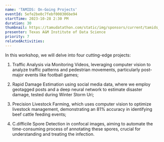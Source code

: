 ```yaml
---
name: 'TAMIDS: On-Going Projects'
eventId: 5efe2be0c7febf000306be94
startTime: 2023-10-28 2:30 PM
duration: 30
thumbnail: https://tamudatathon.com/static/img/sponsors/current/tamids_logo.webp
presenter: Texas A&M Institute of Data Science
priority: 7
relatedActivities:
---
```


In this workshop, we will delve into four cutting-edge projects:

1) Traffic Analysis via Monitoring Videos, leveraging computer vision to analyze traffic patterns and pedestrian movements, particularly post-major events like football games;

2) Rapid Damage Estimation using social media data, where we employ geotagged posts and a deep neural network to estimate disaster damage, tested during Winter Storm Uri;

3) Precision Livestock Farming, which uses computer vision to optimize livestock management, demonstrating an 81% accuracy in identifying beef cattle feeding events;

4) C.difficile Spore Detection in confocal images, aiming to automate the time-consuming process of annotating these spores, crucial for understanding and treating the infection.